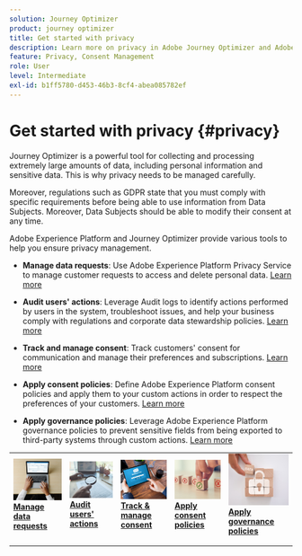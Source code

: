 ```yaml
---
solution: Journey Optimizer
product: journey optimizer
title: Get started with privacy
description: Learn more on privacy in Adobe Journey Optimizer and Adobe Experience Platform.
feature: Privacy, Consent Management
role: User
level: Intermediate
exl-id: b1ff5780-d453-46b3-8cf4-abea085782ef
---
```

# Get started with privacy {#privacy}

Journey Optimizer is a powerful tool for collecting and processing extremely large amounts of data, including personal information and sensitive data. This is why privacy needs to be managed carefully.

Moreover, regulations such as GDPR state that you must comply with specific requirements before being able to use information from Data Subjects. Moreover, Data Subjects should be able to modify their consent at any time.

Adobe Experience Platform and Journey Optimizer provide various tools to help you ensure privacy management.

* **Manage data requests**: Use Adobe Experience Platform Privacy Service to manage customer requests to access and delete personal data. [Learn more](requests.md)

* **Audit users' actions**: Leverage Audit logs to identify actions performed by users in the system, troubleshoot issues, and help your business comply with regulations and corporate data stewardship policies. [Learn more](audit-logs.md)

* **Track and manage consent**: Track customers' consent for communication and manage their preferences and subscriptions. [Learn more](opt-out.md)

* **Apply consent policies**: Define Adobe Experience Platform consent policies and apply them to your custom actions in order to respect the preferences of your customers. [Learn more](../action/consent.md)

* **Apply governance policies**: Leverage Adobe Experience Platform governance policies to prevent sensitive fields from being exported to third-party systems through custom actions. [Learn more](../action/action-privacy.md)

<table style="table-layout:fixed"><tr style="border: 0;">
<td>
<a href="requests.md">
<img alt="Lead" src="../assets/do-not-localize/privacy-request.jpeg">
</a>
<div><a href="requests.md"><strong>Manage data requests</strong>
</div>
<p>
</td>
<td>
<a href="audit-logs.md">
<img alt="Infrequent" src="../assets/do-not-localize/privacy-audit.jpeg">
</a>
<div>
<a href="audit-logs.md"><strong>Audit users' actions</strong></a>
</div>
<p></td>
<td>
<a href="opt-out.md">
<img alt="Validation" src="../assets/do-not-localize/privacy-track-consent.jpeg">
</a>
<div>
<a href="opt-out.md"><strong>Track & manage consent</strong></a>
</div>
<p>
</td>
<td>
<a href="../action/consent.md">
<img alt="Validation" src="../assets/do-not-localize/privacy-consent-policies.jpeg">
</a>
<div>
<a href="../action/consent.md"><strong>Apply consent policies</strong></a>
</div>
<p>
</td>
<td>
<a href="../action/action-privacy.md">
<img alt="Validation" src="../assets/do-not-localize/privacy-governance.jpeg">
</a>
<div>
<a href="../action/action-privacy.md"><strong>Apply governance policies</strong></a>
</div>
<p>
</td>
</tr></table>
